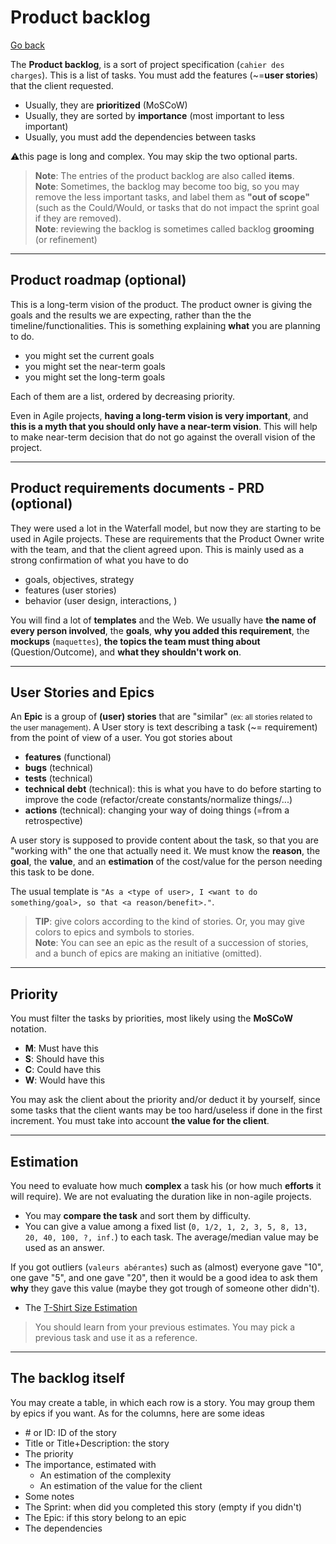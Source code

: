 # Product backlog

[Go back](../index.md#1-sprint-planning)

The **Product backlog**, is a sort of project specification (`cahier des charges`). This is a list of tasks. You must add the features (~=**user stories**) that the client requested.

* Usually, they are **prioritized** (MoSCoW)
* Usually, they are sorted by **importance** (most important to less important)
* Usually, you must add the dependencies between tasks

⚠️this page is long and complex. You may skip the two optional parts.

> **Note**: The entries of the product backlog are also called **items**.<br>
> **Note**: Sometimes, the backlog may become too big, so you may remove the less important tasks, and label them as **"out of scope"** (such as the Could/Would, or tasks that do not impact the sprint goal if they are removed).<br>
> **Note**: reviewing the backlog is sometimes called backlog **grooming** (or refinement)

<hr class="sl">

## Product roadmap (optional)

This is a long-term vision of the product. The product owner is giving the goals and the results we are expecting, rather than the the timeline/functionalities. This is something explaining **what** you are planning to do.

* you might set the current goals
* you might set the near-term goals
* you might set the long-term goals

Each of them are a list, ordered by decreasing priority.

Even in Agile projects, **having a long-term vision is very important**, and **this is a myth that you should only have a near-term vision**. This will help to make near-term decision that do not go against the overall vision of the project.

<hr class="sr">

## Product requirements documents - PRD (optional)

They were used a lot in the Waterfall model, but now they are starting to be used in Agile projects. These are requirements that the Product Owner write with the team, and that the client agreed upon. This is mainly used as a strong confirmation of what you have to do

* goals, objectives, strategy
* features (user stories)
* behavior (user design, interactions, )

You will find a lot of **templates** and the Web. We usually have **the name of every person involved**, the **goals**, **why you added this requirement**, the **mockups** (`maquettes`), **the topics the team must thing about** (Question/Outcome), and **what they shouldn't work on**.

<hr class="sl">

## User Stories and Epics

An **Epic** is a group of **(user) stories** that are "similar" <small>(ex: all stories related to the user management)</small>. A User story is text describing a task (~= requirement) from the point of view of a user. You got stories about

* **features** (functional)
* **bugs** (technical)
* **tests** (technical)
* **technical debt** (technical): this is what you have to do before starting to improve the code (refactor/create constants/normalize things/...)
* **actions** (technical): changing your way of doing things (=from a retrospective)

A user story is supposed to provide content about the task, so that you are "working with" the one that actually need it. We must know the **reason**, the **goal**, the **value**, and an **estimation** of the cost/value for the person needing this task to be done.

The usual template is `"As a <type of user>, I <want to do something/goal>, so that <a reason/benefit>."`.

> **TIP**: give colors according to the kind of stories. Or, you may give colors to epics and symbols to stories. <br>
> **Note**: You can see an epic as the result of a succession of stories, and a bunch of epics are making an initiative (omitted).

<hr class="sr">

## Priority

You must filter the tasks by priorities, most likely using the **MoSCoW** notation.

* **M**: Must have this
* **S**: Should have this
* **C**: Could have this
* **W**: Would have this

You may ask the client about the priority and/or deduct it by yourself, since some tasks that the client wants may be too hard/useless if done in the first increment. You must take into account **the value for the client**.

<hr class="sl">

## Estimation

You need to evaluate how much **complex** a task his (or how much **efforts** it will require). We are not evaluating the duration like in non-agile projects. 

* You may **compare the task** and sort them by difficulty.
* You can give a value among a fixed list (`0, 1/2, 1, 2, 3, 5, 8, 13, 20, 40, 100, ?, inf.`) to each task. The average/median value may be used as an answer.

If you got outliers (`valeurs abérantes`) such as (almost) everyone gave "10", one gave "5", and one gave "20", then it would be a good idea to ask them **why** they gave this value (maybe they got trough of someone other didn't).

* The [T-Shirt Size Estimation](https://explainagile.com/blog/t-shirt-size-estimation/)

> You should learn from your previous estimates. You may pick a previous task and use it as a reference.

<hr class="sr">

## The backlog itself

You may create a table, in which each row is a story. You may group them by epics if you want. As for the columns, here are some ideas

* \# or ID: ID of the story
* Title or Title+Description: the story
* The priority
* The importance, estimated with
  * An estimation of the complexity
  * An estimation of the value for the client
* Some notes
* The Sprint: when did you completed this story (empty if you didn't)
* The Epic: if this story belong to an epic
* The dependencies